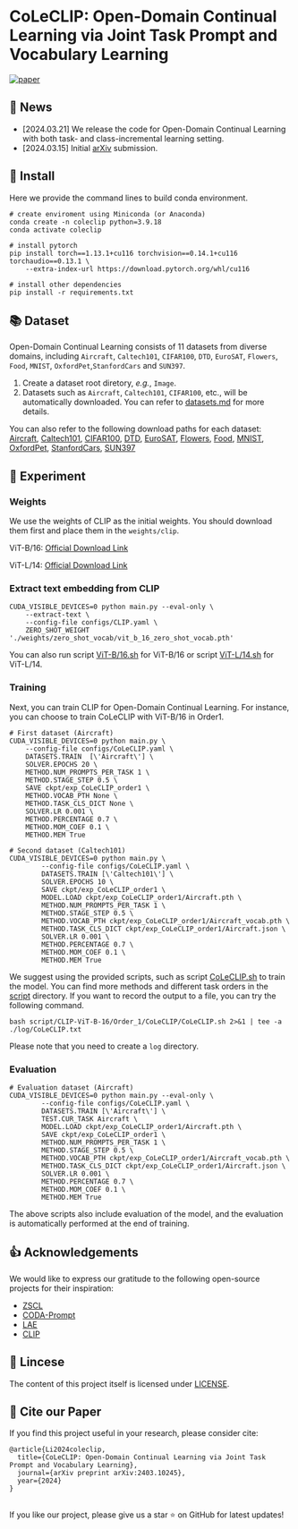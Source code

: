 # CoLeCLIP: Open-Domain Continual Learning via Joint Task Prompt and Vocabulary Learning
[![paper](https://img.shields.io/badge/arXiv-2403.10245-<COLOR>.svg)](https://arxiv.org/abs/2403.10245)


## 📰 News
- [2024.03.21] We release the code for Open-Domain Continual Learning with both task- and class-incremental learning setting.
- [2024.03.15] Initial [arXiv](https://arxiv.org/abs/2403.10245) submission.

## 🔨 Install
Here we provide the command lines to build conda environment.
```shell
# create enviroment using Miniconda (or Anaconda)
conda create -n coleclip python=3.9.18
conda activate coleclip

# install pytorch
pip install torch==1.13.1+cu116 torchvision==0.14.1+cu116 torchaudio==0.13.1 \
    --extra-index-url https://download.pytorch.org/whl/cu116

# install other dependencies
pip install -r requirements.txt
```

## 📚 Dataset
Open-Domain Continual Learning consists of 11 datasets from diverse domains, including `Aircraft`, `Caltech101`, `CIFAR100`, `DTD`, `EuroSAT`, `Flowers`, `Food`, `MNIST`, `OxfordPet`,`StanfordCars` and `SUN397`.

1. Create a dataset root diretory, _e.g._, `Image`.
2. Datasets such as `Aircraft`, `Caltech101`, `CIFAR100`, etc., will be automatically downloaded.  You can refer to [datasets.md](https://github.com/Thunderbeee/ZSCL/blob/main/mtil/datasets.md) for more details.

You can also refer to the following download paths for each dataset:
[Aircraft](https://www.robots.ox.ac.uk/~vgg/data/fgvc-aircraft/archives/fgvc-aircraft-2013b.tar.gz), [Caltech101](https://data.caltech.edu/records/mzrjq-6wc02), [CIFAR100](https://www.cs.toronto.edu/~kriz/cifar-100-python.tar.gz), [DTD](https://www.robots.ox.ac.uk/~vgg/data/dtd/download/dtd-r1.0.1.tar.gz), [EuroSAT](https://madm.dfki.de/files/sentinel/EuroSAT.zip), [Flowers](https://www.robots.ox.ac.uk/~vgg/data/flowers/102/), [Food](http://data.vision.ee.ethz.ch/cvl/food-101.tar.gz), [MNIST](http://yann.lecun.com/exdb/mnist/), [OxfordPet](https://www.robots.ox.ac.uk/~vgg/data/pets), [StanfordCars](https://ai.stanford.edu/~jkrause/car196/cars_train.tgz), [SUN397](http://vision.princeton.edu/projects/2010/SUN/SUN397.tar.gz)

## 📝 Experiment
### Weights
We use the weights of CLIP as the initial weights. You should download them first and place them in the `weights/clip`.

ViT-B/16: [Official Download Link](https://openaipublic.azureedge.net/clip/models/5806e77cd80f8b59890b7e101eabd078d9fb84e6937f9e85e4ecb61988df416f/ViT-B-16.pt)

ViT-L/14: [Official Download Link](https://openaipublic.azureedge.net/clip/models/b8cca3fd41ae0c99ba7e8951adf17d267cdb84cd88be6f7c2e0eca1737a03836/ViT-L-14.pt)

### Extract text embedding from CLIP
```
CUDA_VISIBLE_DEVICES=0 python main.py --eval-only \
    --extract-text \
    --config-file configs/CLIP.yaml \
    ZERO_SHOT_WEIGHT './weights/zero_shot_vocab/vit_b_16_zero_shot_vocab.pth'
```
You can also run script [ViT-B/16.sh](script/CLIP-ViT-B-16/extract_text_embed.sh) for ViT-B/16 or script [ViT-L/14.sh](script/CLIP-ViT-L-14/extract_text_embed.sh) for ViT-L/14.

### Training
Next, you can train CLIP for Open-Domain Continual Learning. For instance, you can choose to train CoLeCLIP with ViT-B/16 in Order1.
```
# First dataset (Aircraft)
CUDA_VISIBLE_DEVICES=0 python main.py \
    --config-file configs/CoLeCLIP.yaml \
    DATASETS.TRAIN  [\'Aircraft\'] \
    SOLVER.EPOCHS 20 \
    METHOD.NUM_PROMPTS_PER_TASK 1 \
    METHOD.STAGE_STEP 0.5 \
    SAVE ckpt/exp_CoLeCLIP_order1 \
    METHOD.VOCAB_PTH None \
    METHOD.TASK_CLS_DICT None \
    SOLVER.LR 0.001 \
    METHOD.PERCENTAGE 0.7 \
    METHOD.MOM_COEF 0.1 \
    METHOD.MEM True

# Second dataset (Caltech101)
CUDA_VISIBLE_DEVICES=0 python main.py \
        --config-file configs/CoLeCLIP.yaml \
        DATASETS.TRAIN [\'Caltech101\'] \
        SOLVER.EPOCHS 10 \
        SAVE ckpt/exp_CoLeCLIP_order1 \
        MODEL.LOAD ckpt/exp_CoLeCLIP_order1/Aircraft.pth \
        METHOD.NUM_PROMPTS_PER_TASK 1 \
        METHOD.STAGE_STEP 0.5 \
        METHOD.VOCAB_PTH ckpt/exp_CoLeCLIP_order1/Aircraft_vocab.pth \
        METHOD.TASK_CLS_DICT ckpt/exp_CoLeCLIP_order1/Aircraft.json \
        SOLVER.LR 0.001 \
        METHOD.PERCENTAGE 0.7 \
        METHOD.MOM_COEF 0.1 \
        METHOD.MEM True
```
We suggest using the provided scripts, such as script [CoLeCLIP.sh](script/CLIP-ViT-B-16/Order_1/CoLeCLIP/CoLeCLIP.sh) to train the model. You can find more methods and different task orders in the [script](script) directory.
If you want to record the output to a file, you can try the following command.
```shell
bash script/CLIP-ViT-B-16/Order_1/CoLeCLIP/CoLeCLIP.sh 2>&1 | tee -a ./log/CoLeCLIP.txt
```
Please note that you need to create a `log` directory.

### Evaluation
```
# Evaluation dataset (Aircraft)
CUDA_VISIBLE_DEVICES=0 python main.py --eval-only \
        --config-file configs/CoLeCLIP.yaml \
        DATASETS.TRAIN [\'Aircraft\'] \
        TEST.CUR_TASK Aircraft \
        MODEL.LOAD ckpt/exp_CoLeCLIP_order1/Aircraft.pth \
        SAVE ckpt/exp_CoLeCLIP_order1 \
        METHOD.NUM_PROMPTS_PER_TASK 1 \
        METHOD.STAGE_STEP 0.5 \
        METHOD.VOCAB_PTH ckpt/exp_CoLeCLIP_order1/Aircraft_vocab.pth \
        METHOD.TASK_CLS_DICT ckpt/exp_CoLeCLIP_order1/Aircraft.json \
        SOLVER.LR 0.001 \
        METHOD.PERCENTAGE 0.7 \
        METHOD.MOM_COEF 0.1 \
        METHOD.MEM True
```
The above scripts also include evaluation of the model, and the evaluation is automatically performed at the end of training.

## 👍 Acknowledgements
We would like to express our gratitude to the following open-source projects for their inspiration:
- [ZSCL](https://github.com/Thunderbeee/ZSCL)
- [CODA-Prompt](https://github.com/GT-RIPL/CODA-Prompt)
- [LAE](https://github.com/gqk/LAE)
- [CLIP](https://github.com/openai/CLIP)

## 🎫 Lincese
The content of this project itself is licensed under [LICENSE](LICENSE).

## 📇 Cite our Paper
If you find this project useful in your research, please consider cite:

```
@article{Li2024coleclip,
  title={CoLeCLIP: Open-Domain Continual Learning via Joint Task Prompt and Vocabulary Learning},
  journal={arXiv preprint arXiv:2403.10245},
  year={2024}
}
```
##   

If you like our project, please give us a star ⭐ on GitHub for latest updates!